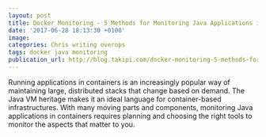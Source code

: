 ```yaml
---
layout: post
title: Docker Monitoring - 5 Methods for Monitoring Java Applications in Docker
date: '2017-06-28 18:13:30 +0100'
image:
categories: Chris writing overops
tags: docker java monitoring
publication_url: http://blog.takipi.com/docker-monitoring-5-methods-for-monitoring-java-applications-in-docker/
---
```


Running applications in containers is an increasingly popular way of maintaining large, distributed stacks that change based on demand. The Java VM heritage makes it an ideal language for container-based infrastructures. With many moving parts and components, monitoring Java applications in containers requires planning and choosing the right tools to monitor the aspects that matter to you.
